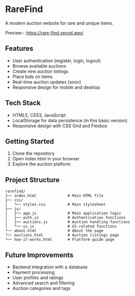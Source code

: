 # RareFind

A modern auction website for rare and unique items.

Preview:- https://rare-find.vercel.app/

## Features

- User authentication (register, login, logout)
- Browse available auctions
- Create new auction listings
- Place bids on items
- Real-time auction updates (soon)
- Responsive design for mobile and desktop

## Tech Stack

- HTML5, CSS3, JavaScript
- LocalStorage for data persistence (in this basic version)
- Responsive design with CSS Grid and Flexbox

## Getting Started

1. Clone the repository
2. Open index.html in your browser
3. Explore the auction platform

## Project Structure

```
rarefind/
├── index.html              # Main HTML file
├── css/
│   └── styles.css          # Main stylesheet
├── js/
│   ├── app.js              # Main application logic
│   ├── auth.js             # Authentication functions
│   ├── auctions.js         # Auction handling functions
│   └── ui.js               # UI-related functions
└── about.html              # About the page
└── auctions.html           # Auction listings page
└── how-it-works.html       # Platform guide page
```

## Future Improvements

- Backend integration with a database
- Payment processing
- User profiles and ratings
- Advanced search and filtering
- Auction categories and tags

